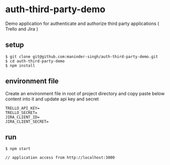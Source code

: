 # auth-third-party-demo

Demo application for authenticate and authorize third party applications ( Trello and Jira )

## setup 
```
$ git clone git@github.com:maninder-singh/auth-third-party-demo.git
$ cd auth-third-party-demo
$ npm install

```

## environment file

Create an environment file in root of project directory and copy paste below content into it and update api key and secret 

```
TRELLO_API_KEY=
TRELLO_SECRET=
JIRA_CLIENT_ID=
JIRA_CLIENT_SECRET=

```

## run 
```
$ npm start

// application access from http://localhost:3000 

```
